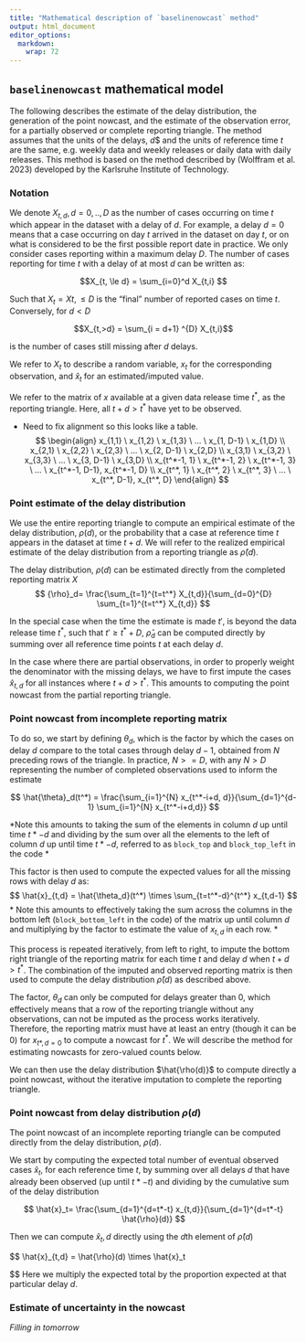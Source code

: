 ```yaml
---
title: "Mathematical description of `baselinenowcast` method"
output: html_document
editor_options:
  markdown:
    wrap: 72
---
```


## `baselinenowcast` mathematical model

The following describes the estimate of the delay distribution, the
generation of the point nowcast, and the estimate of the observation
error, for a partially observed or complete reporting triangle. The
method assumes that the units of the delays, $d$\$ and the units of
reference time $t$ are the same, e.g. weekly data and weekly releases or
daily data with daily releases. This method is based on the method
described by (Wolffram et al. 2023) developed by the Karlsruhe Institute
of Technology.

### Notation

We denote $X_{t,d}, d = 0, .., D$ as the number of cases occurring on
time $t$ which appear in the dataset with a delay of $d$. For example, a
delay $d = 0$ means that a case occurring on day $t$ arrived in the
dataset on day $t$, or on what is considered to be the first possible
report date in practice. We only consider cases reporting within a
maximum delay $D$. The number of cases reporting for time $t$ with a
delay of at most $d$ can be written as:

$$X_{t, \le d} = \sum_{i=0}^d X_{t,i} $$

Such that $X_t = X{t, \le D}$ is the “final” number of reported cases on
time $t$. Conversely, for $d < D$

$$X_{t,>d} = \sum_{i = d+1} ^{D} X_{t,i}$$

is the number of cases still missing after $d$ delays.

We refer to $X_t$ to describe a random variable, $x_t$ for the
corresponding observation, and $\hat{x}_t$ for an estimated/imputed
value.

We refer to the matrix of $x$ available at a given data release time
$t^*$, as the reporting triangle. Here, all $t+d > t^*$ have yet to be
observed.

-   Need to fix alignment so this looks like a table. $$
    \begin{align}
    x_{1,1} \ x_{1,2} \ x_{1,3} \ ... \ x_{1, D-1} \ x_{1,D} \\
    x_{2,1} \ x_{2,2} \ x_{2,3} \ ... \ x_{2, D-1} \ x_{2,D} \\
    x_{3,1} \ x_{3,2} \ x_{3,3} \ ... \ x_{3, D-1} \ x_{3,D} \\
    x_{t^*-1, 1} \ x_{t^*-1, 2} \ x_{t^*-1, 3} \ ... \ x_{t^*-1, D-1}, x_{t^*-1, D} \\
    x_{t^*, 1} \ x_{t^*, 2} \ x_{t^*, 3} \ ... \ x_{t^*, D-1}, x_{t^*, D}
    \end{align}
    $$

### Point estimate of the delay distribution

We use the entire reporting triangle to compute an empirical estimate of
the delay distribution, $\rho(d)$, or the probability that a case at
reference time $t$ appears in the dataset at time $t + d$. We will refer
to the realized empirical estimate of the delay distribution from a
reporting triangle as $\hat{\rho}(d)$.

The delay distribution, $\rho(d)$ can be estimated directly from the
completed reporting matrix $X$ $$
{\rho}_d= \frac{\sum_{t=1}^{t=t^*} X_{t,d}}{\sum_{d=0}^{D} \sum_{t=1}^{t=t^*} X_{t,d}}
$$

In the special case when the time the estimate is made $t'$, is beyond
the data release time $t^{*}$, such that $t' \ge t^* + D$,
$\hat{\rho}_d$ can be computed directly by summing over all reference
time points $t$ at each delay $d$.

In the case where there are partial observations, in order to properly
weight the denominator with the missing delays, we have to first impute
the cases $\hat{x}_{t,d}$ for all instances where $t+d > t^*$. This
amounts to computing the point nowcast from the partial reporting
triangle.

### Point nowcast from incomplete reporting matrix

To do so, we start by defining $\theta_d$, which is the factor by which
the cases on delay $d$ compare to the total cases through delay $d-1$, obtained
from $N$ preceding rows of the triangle.
In practice, $N >= D$, with any $N > D$ representing the number of completed
observations used to inform the estimate

$$
\hat{\theta}_d(t^*) = \frac{\sum_{i=1}^{N} x_{t^*-i+d, d}}{\sum_{d=1}^{d-1} \sum_{i=1}^{N} x_{t^*-i+d,d}}
$$

*Note this amounts to taking the sum of the elements in column $d$
up until time $t*-d$ and dividing by the sum over all the elements to
the left of column $d$ up until time $t*-d$, referred to as `block_top`
and `block_top_left` in the code *

This factor is then used to compute the expected values for all the
missing rows with delay $d$ as: $$
\hat{x}_{t,d} = \hat{\theta_d}(t^*) \times \sum_{t=t^*-d}^{t^*} x_{t,d-1}
$$ \* Note this amounts to effectively taking the sum across the columns
in the bottom left (`block_bottom_left` in the code) of the matrix up
until column $d$ and multiplying by the factor to estimate the value of
$x_{t,d}$ in each row. \*

This process is repeated iteratively, from left to right, to impute the
bottom right triangle of the reporting matrix for each time $t$ and
delay $d$ when $t+d>t^*$. The combination of the imputed and observed
reporting matrix is then used to compute the delay distribution
$\hat{\rho}(d)$ as described above.

The factor, $\theta_d$ can only be computed for delays greater than 0,
which effectively means that a row of the reporting triangle without any
observations, can not be imputed as the process works iteratively.
Therefore, the reporting matrix must have at least an entry (though it
can be 0) for $x_{t*,d=0}$ to compute a nowcast for $t^*$. We will
describe the method for estimating nowcasts for zero-valued counts
below.

We can then use the delay distribution $\hat{\rho(d)}$ to compute
directly a point nowcast, without the iterative imputation to complete
the reporting triangle.

### Point nowcast from delay distribution $\rho(d)$

The point nowcast of an incomplete reporting triangle can be computed
directly from the delay distribution, $\rho(d)$.

We start by computing the expected total number of eventual observed
cases $\hat{x}_t$, for each reference time $t$, by summing over all
delays $d$ that have already been observed (up until $t*-t$) and
dividing by the cumulative sum of the delay distribution

$$
\hat{x}_t= \frac{\sum_{d=1}^{d=t*-t} x_{t,d}}{\sum_{d=1}^{d=t*-t} \hat{\rho}(d)}
$$

Then we can compute $\hat{x}_t,d$ directly using the $d$th element of
$\hat{\rho}(d)$

\$\$ \hat{x}\_{t,d} = \hat{\rho}(d) \times \hat{x}\_t

\$\$ Here we multiply the expected total by the proportion expected at
that particular delay $d$.

### Estimate of uncertainty in the nowcast

*Filling in tomorrow*
